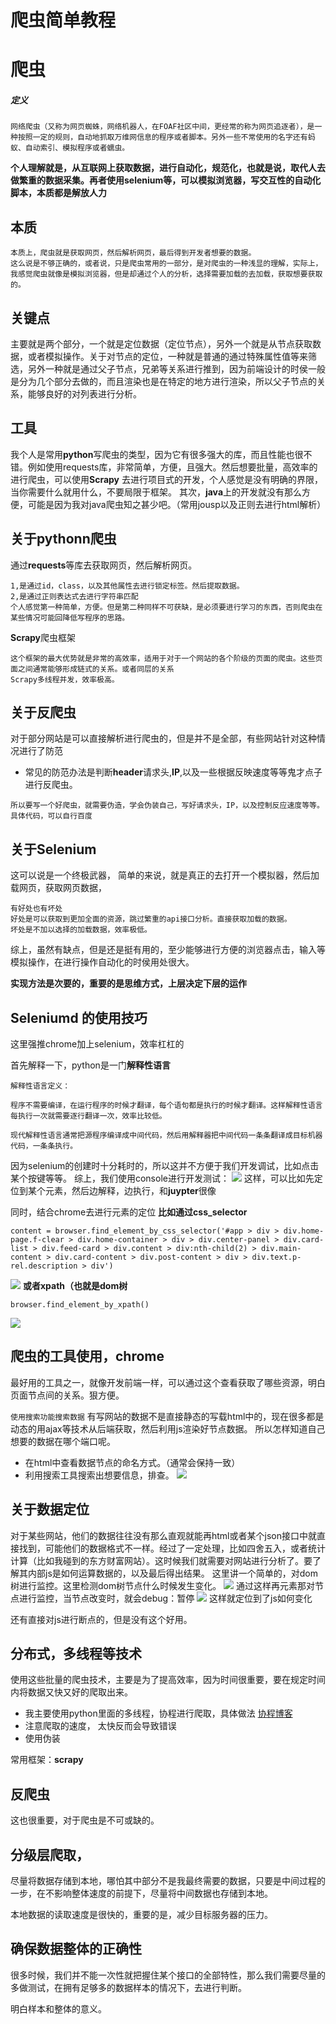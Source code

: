 # 爬虫简单教程


# 爬虫

##### 定义
```
网络爬虫（又称为网页蜘蛛，网络机器人，在FOAF社区中间，更经常的称为网页追逐者），是一种按照一定的规则，自动地抓取万维网信息的程序或者脚本。另外一些不常使用的名字还有蚂蚁、自动索引、模拟程序或者蠕虫。
```
**个人理解就是，从互联网上获取数据，进行自动化，规范化，也就是说，取代人去做繁重的数据采集。再者使用selenium等，可以模拟浏览器，写交互性的自动化脚本，本质都是解放人力**
## 本质
```文本
本质上，爬虫就是获取网页，然后解析网页，最后得到开发者想要的数据。
这么说是不够正确的，或者说，只是爬虫常用的一部分，是对爬虫的一种浅显的理解，实际上，我感觉爬虫就像是模拟浏览器，但是却通过个人的分析，选择需要加载的去加载，获取想要获取的。
```

## 关键点
主要就是两个部分，一个就是定位数据（定位节点），另外一个就是从节点获取数据，或者模拟操作。关于对节点的定位，一种就是普通的通过特殊属性值等来筛选，另外一种就是通过父子节点，兄弟等关系进行推到，因为前端设计的时侯一般是分为几个部分去做的，而且渲染也是在特定的地方进行渲染，所以父子节点的关系，能够良好的对列表进行分析。

## 工具
我个人是常用**python**写爬虫的类型，因为它有很多强大的库，而且性能也很不错。例如使用requests库，非常简单，方便，且强大。然后想要批量，高效率的进行爬虫，可以使用**Scrapy**
去进行项目式的开发，个人感觉是没有明确的界限，当你需要什么就用什么，不要局限于框架。
其次，**java**上的开发就没有那么方便，可能是因为我对java爬虫知之甚少吧。（常用jousp以及正则去进行html解析）

## 关于pythonn爬虫
通过**requests**等库去获取网页，然后解析网页。
```解析的常用方法通过两类
1,是通过id，class，以及其他属性去进行锁定标签。然后提取数据。
2,是通过正则表达式去进行字符串匹配
个人感觉第一种简单，方便。但是第二种同样不可获缺，是必须要进行学习的东西，否则爬虫在某些情况可能回降低写程序的思路。
```
**Scrapy**爬虫框架
```
这个框架的最大优势就是非常的高效率，适用于对于一个网站的各个阶级的页面的爬虫。这些页面之间通常能够形成链式的关系。或者同层的关系
Scrapy多线程并发，效率极高。
```

## 关于反爬虫
对于部分网站是可以直接解析进行爬虫的，但是并不是全部，有些网站针对这种情况进行了防范
- 常见的防范办法是判断**header**请求头,**IP**,以及一些根据反映速度等等鬼才点子进行反爬虫。
```
所以要写一个好爬虫，就需要伪造，学会伪装自己，写好请求头，IP，以及控制反应速度等等。具体代码，可以自行百度
```

## 关于Selenium
这可以说是一个终极武器，
简单的来说，就是真正的去打开一个模拟器，然后加载网页，获取网页数据，

```
有好处也有坏处
好处是可以获取到更加全面的资源，跳过繁重的api接口分析。直接获取加载的数据。
坏处是不加以选择的加载数据，效率极低。
```
综上，虽然有缺点，但是还是挺有用的，至少能够进行方便的浏览器点击，输入等模拟操作，在进行操作自动化的时侯用处很大。





**实现方法是次要的，重要的是思维方式，上层决定下层的运作**

## Seleniumd 的使用技巧
这里强推chrome加上selenium，效率杠杠的

首先解释一下，python是一门**解释性语言**
```
解释性语言定义：

程序不需要编译，在运行程序的时候才翻译，每个语句都是执行的时候才翻译。这样解释性语言每执行一次就需要逐行翻译一次，效率比较低。

现代解释性语言通常把源程序编译成中间代码，然后用解释器把中间代码一条条翻译成目标机器代码，一条条执行。
```

因为selenium的创建时十分耗时的，所以这并不方便于我们开发调试，比如点击某个按键等等。
综上，我们使用console进行开发测试：
![](https://raw.githubusercontent.com/kengerlwl/kengerlwl.github.io/master/image/223e76bc8cf036a7acf3291dcc98752e/b58223d6e2b30d1479ad77d57f85f611.png)
这样，可以比如先定位到某个元素，然后边解释，边执行，和**juypter**很像

同时，结合chrome去进行元素的定位
**比如通过css_selector**
```
content = browser.find_element_by_css_selector('#app > div > div.home-page.f-clear > div.home-container > div > div.center-panel > div.card-list > div.feed-card > div.content > div:nth-child(2) > div.main-content > div.card-content > div.post-content > div > div.text.p-rel.description > div')

```
![](https://raw.githubusercontent.com/kengerlwl/kengerlwl.github.io/master/image/223e76bc8cf036a7acf3291dcc98752e/ee801bf4c19bc7265008a315a56f762d.png)
**或者xpath（也就是dom树**
```
browser.find_element_by_xpath()
```
![](https://raw.githubusercontent.com/kengerlwl/kengerlwl.github.io/master/image/223e76bc8cf036a7acf3291dcc98752e/e945444687062edd347cf286291cc705.png)




## 爬虫的工具使用，chrome
最好用的工具之一，就像开发前端一样，可以通过这个查看获取了哪些资源，明白页面节点间的关系。狠方便。

`使用搜索功能搜索数据`
有写网站的数据不是直接静态的写载html中的，现在很多都是动态的用ajax等技术从后端获取，然后利用js渲染好节点数据。 所以怎样知道自己想要的数据在哪个端口呢。

- 在html中查看数据节点的命名方式。（通常会保持一致）
- 利用搜索工具搜索出想要信息，排查。
![](https://raw.githubusercontent.com/kengerlwl/kengerlwl.github.io/master/image/223e76bc8cf036a7acf3291dcc98752e/cd33fa92d70e7ccbe30a297b61d250cb.png)


## 关于数据定位
对于某些网站，他们的数据往往没有那么直观就能再html或者某个json接口中就直接找到，可能他们的数据格式不一样。经过了一定处理，比如四舍五入，或者统计计算（比如我碰到的东方财富网站）。这时候我们就需要对网站进行分析了。要了解其内部js是如何运算数据的，以及最后得出结果。
这里讲一个简单的，对dom树进行监控。这里检测dom树节点什么时候发生变化。
![](https://raw.githubusercontent.com/kengerlwl/kengerlwl.github.io/master/image/223e76bc8cf036a7acf3291dcc98752e/ca3ee0ca8f807aa9dfe1b3157f332afd.png)
通过这样再元素那对节点进行监控，当节点改变时，就会debug：暂停
![](https://raw.githubusercontent.com/kengerlwl/kengerlwl.github.io/master/image/223e76bc8cf036a7acf3291dcc98752e/72d1de7a1467c86edb072d3d7015b9c8.png)
这样就定位到了js如何变化

还有直接对js进行断点的，但是没有这个好用。

## 分布式，多线程等技术

  使用这些批量的爬虫技术，主要是为了提高效率，因为时间很重要，要在规定时间内将数据又快又好的爬取出来。
- 我主要使用python里面的多线程，协程进行爬取，具体做法
[协程博客](https://hackmd.io/28Kc3q_nR9as7UTbF0Y7Kw)
- 注意爬取的速度， 太快反而会导致错误
- 使用伪装

常用框架：**scrapy**


## 反爬虫
这也很重要，对于爬虫是不可或缺的。



## 分级层爬取，
尽量将数据存储到本地，哪怕其中部分不是我最终需要的数据，只要是中间过程的一步，在不影响整体速度的前提下，尽量将中间数据也存储到本地。

本地数据的读取速度是很快的，重要的是，减少目标服务器的压力。

## 确保数据整体的正确性
很多时候，我们并不能一次性就把握住某个接口的全部特性，那么我们需要尽量的多做测试，在拥有足够多的数据样本的情况下，去进行判断。

明白样本和整体的意义。
